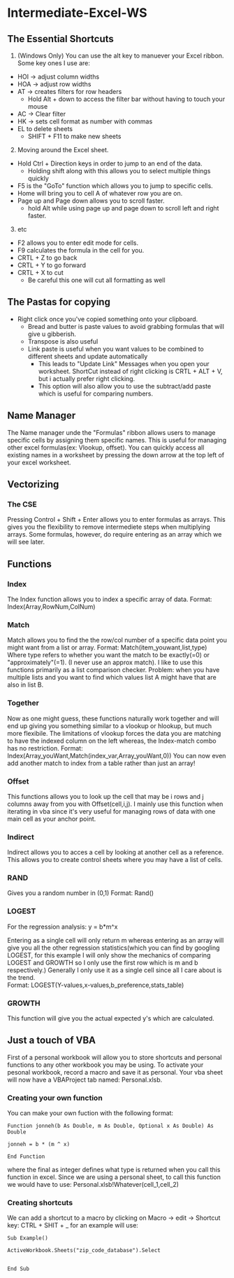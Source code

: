 # Intermediate-Excel-WS
## The Essential Shortcuts
1. (Windows Only) You can use the alt key to manuever your Excel ribbon. 
Some key ones I use are:
  - HOI -> adjust column widths
  - HOA -> adjust row widths
  - AT -> creates filters for row headers
    - Hold Alt + down to access the filter bar without having to touch your mouse
  - AC -> Clear filter
  - HK -> sets cell format as number with commas
  - EL to delete sheets
    - SHIFT + F11 to make new sheets 
2. Moving around the Excel sheet.
  - Hold Ctrl + Direction keys in order to jump to an end of the data.
    - Holding shift along with this allows you to select multiple things quickly
  - F5 is the "GoTo" function which allows you to jump to specific cells.     
  - Home will bring you to cell A of whatever row you are on.
  - Page up and Page down allows you to scroll faster.
    - hold Alt while using page up and page down to scroll left and right faster.
3. etc
  - F2 allows you to enter edit mode for cells. 
  - F9 calculates the formula in the cell for you.
  - CRTL + Z to go back 
  - CRTL + Y to go forward
  - CRTL + X to cut
    - Be careful this one will cut all formatting as well
## The Pastas for copying
- Right click once you've copied something onto your clipboard. 
  - Bread and butter is paste values to avoid grabbing formulas that will give u gibberish.
  - Transpose is also useful
  - Link paste is useful when you want values to be combined to different sheets and update automatically
    - This leads to "Update Link" Messages when you open your worksheet.
ShortCut instead of right clicking is CRTL + ALT + V, but i actually prefer right clicking.
    - This option will also allow you to use the subtract/add paste which is useful for comparing numbers.
## Name Manager
The Name manager unde the "Formulas" ribbon allows users to manage specific cells by assigning them specific names. 
This is useful for managing other excel formulas(ex: Vlookup, offset).
You can quickly access all existing names in a worksheet by pressing the down arrow at the top left of your excel worksheet. 

## Vectorizing
### The CSE
Pressing Control + Shift + Enter allows you to enter formulas as arrays. This gives you the flexibility to remove intermediete steps when multiplying arrays. Some formulas, however, do require entering as an array which we will see later. 

## Functions
### Index 
The Index function allows you to index a specific array of data. Format: Index(Array,RowNum,ColNum)

### Match
Match allows you to find the the row/col number of a specific data point you might want from a list or array. Format: Match(item_youwant,list,type) Where type refers to whether you want the match to be exactly(=0) or "approximately"(=1). (I never use an approx match). 
I like to use this functions primarily as a list comparison checker. Problem: when you have multiple lists and you want to find which values list A might have that are also in list B. 

### Together 
Now as one might guess, these functions naturally work together and will end up giving you something similar to a vlookup or hlookup, but much more flexibile. The limitations of vlookup forces the data you are matching to have the indexed column on the left whereas, the Index-match combo has no restriction. Format: Index(Array_youWant,Match(index_var,Array_youWant,0))
You can now even add another match to index from a table rather than just an array!

### Offset
This functions allows you to look up the cell that may be i rows and j columns away from you with Offset(cell,i,j). I mainly use this function when iterating in vba since it's very useful for managing rows of data with one main cell as your anchor point. 

### Indirect
Indirect allows you to acces a cell by looking at another cell as a reference. This allows you to create control sheets where you may have a list of cells. 

### RAND
Gives you a random number in (0,1)
Format: Rand()

### LOGEST
For the regression analysis: y = b*m^x

Entering as a single cell will only return m whereas entering as an array will give you all the other regression statistics(which you can find by googling LOGEST, for this example I will only show the mechanics of comparing LOGEST and GROWTH so I only use the first row which is m and b respectively.) 
Generally I only use it as a single cell since all I care about is the trend.  
Format: LOGEST(Y-values,x-values,b_preference,stats_table)

### GROWTH
This function will give you the actual expected y's which are calculated. 

## Just a touch of VBA
First of a personal workbook will allow you to store shortcuts and personal functions to any other workbook you may be using. To activate your pesonal workbook, record a macro and save it as personal. Your vba sheet will now have a VBAProject tab named: Personal.xlsb. 

### Creating your own function
You can make your own fuction with the following format: 

```
Function jonneh(b As Double, m As Double, Optional x As Double) As Double

jonneh = b * (m ^ x)

End Function
```
where the final as integer defines what type is returned when you call this function in excel.
Since we are using a personal sheet, to call this function we would have to use: Personal.xlsb!Whatever(cell_1,cell_2)

### Creating shortcuts
We can add a shortcut to a macro by clicking on Macro -> edit -> Shortcut key: CTRL + SHIT + _
for an example will use: 
```
Sub Example()

ActiveWorkbook.Sheets("zip_code_database").Select


End Sub
```




    
